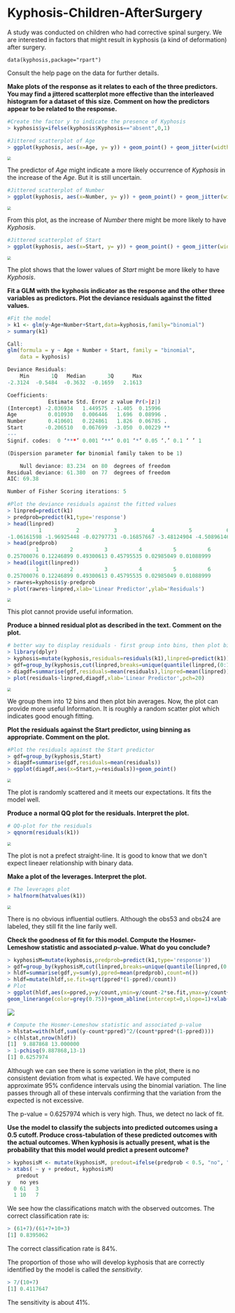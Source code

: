 # Kyphosis-Children-AfterSurgery
A study was conducted on children who had corrective spinal surgery. We are interested in factors that might result in kyphosis (a kind of deformation) after surgery. 


```
data(kyphosis,package="rpart")
```

Consult the help page on the data for further details.

**Make plots of the response as it relates to each of the three predictors. You may find a jittered scatterplot more effective than the interleaved histogram for a dataset of this size. Comment on how the predictors appear to be related to the response.**

```R
#Create the factor y to indicate the presence of Kyphosis
> kyphosis$y=ifelse(kyphosis$Kyphosis=="absent",0,1)
```

```R
#Jittered scatterplot of Age
> ggplot(kyphosis, aes(x=Age, y= y)) + geom_point() + geom_jitter(width = 0.1, height = 0.1)
```

<img src="https://raw.githubusercontent.com/yjjjjxx/Kyphosis-Children-AfterSurgery/main/Screen%20Shot%202021-09-08%20at%2017.30.06.png" style="zoom:50%;" />

The predictor of *Age* might indicate a more likely occurrence of *Kyphosis* in the increase of the *Age*. But it is still uncertain. 

```R
#Jittered scatterplot of Number
> ggplot(kyphosis, aes(x=Number, y= y)) + geom_point() + geom_jitter(width = 0.1, height = 0.1)
```

<img src="https://raw.githubusercontent.com/yjjjjxx/Kyphosis-Children-AfterSurgery/main/Screen%20Shot%202021-09-08%20at%2017.37.59.png" style="zoom:50%;" />

From this plot, as the increase of *Number* there might be more likely to have *Kyphosis*. 

```R
#Jittered scatterplot of Start
> ggplot(kyphosis, aes(x=Start, y= y)) + geom_point() + geom_jitter(width = 0.1, height = 0.1)
```

<img src="https://raw.githubusercontent.com/yjjjjxx/Kyphosis-Children-AfterSurgery/main/Screen%20Shot%202021-09-08%20at%2017.45.05.png" style="zoom:50%;" />

The plot shows that the lower values of *Start* might be more likely to have *Kyphosis*. 

**Fit a GLM with the kyphosis indicator as the response and the other three variables as predictors. Plot the deviance residuals against the fitted values.**

```R
#Fit the model 
> k1 <- glm(y~Age+Number+Start,data=kyphosis,family="binomial")
> summary(k1)

Call:
glm(formula = y ~ Age + Number + Start, family = "binomial", 
    data = kyphosis)

Deviance Residuals: 
    Min       1Q   Median       3Q      Max  
-2.3124  -0.5484  -0.3632  -0.1659   2.1613  

Coefficients:
             Estimate Std. Error z value Pr(>|z|)   
(Intercept) -2.036934   1.449575  -1.405  0.15996   
Age          0.010930   0.006446   1.696  0.08996 . 
Number       0.410601   0.224861   1.826  0.06785 . 
Start       -0.206510   0.067699  -3.050  0.00229 **
---
Signif. codes:  0 ‘***’ 0.001 ‘**’ 0.01 ‘*’ 0.05 ‘.’ 0.1 ‘ ’ 1

(Dispersion parameter for binomial family taken to be 1)

    Null deviance: 83.234  on 80  degrees of freedom
Residual deviance: 61.380  on 77  degrees of freedom
AIC: 69.38

Number of Fisher Scoring iterations: 5
```

```R
#Plot the deviance residuals against the fitted values
> linpred=predict(k1)
> predprob=predict(k1,type='response')
> head(linpred)
          1           2           3           4           5           6 
-1.06161598 -1.96925448 -0.02797731 -0.16857667 -3.48124904 -4.50896146 
> head(predprob)
         1          2          3          4          5          6 
0.25700076 0.12246899 0.49300613 0.45795535 0.02985049 0.01088999 
> head(ilogit(linpred))
         1          2          3          4          5          6 
0.25700076 0.12246899 0.49300613 0.45795535 0.02985049 0.01088999 
> rawres=kyphosis$y-predprob
> plot(rawres~linpred,xlab='Linear Predictor',ylab='Residuals')
```

<img src="https://raw.githubusercontent.com/yjjjjxx/Kyphosis-Children-AfterSurgery/main/Screen%20Shot%202021-09-08%20at%2018.02.42.png" style="zoom:50%;" />

This plot cannot provide useful information.

**Produce a binned residual plot as described in the text. Comment on the plot.**

```R
# better way to display residuals - first group into bins, then plot bin averages
> library(dplyr)
> kyphosis=mutate(kyphosis,residuals=residuals(k1),linpred=predict(k1))
> gdf=group_by(kyphosis,cut(linpred,breaks=unique(quantile(linpred,(0:12)/12))))
> diagdf=summarise(gdf,residuals=mean(residuals),linpred=mean(linpred))
> plot(residuals~linpred,diagdf,xlab='Linear Predictor',pch=20)
```

<img src="https://raw.githubusercontent.com/yjjjjxx/Kyphosis-Children-AfterSurgery/main/Screen%20Shot%202021-09-09%20at%2011.14.59.png" style="zoom:50%;" />

We group them into 12 bins and then plot bin averages. Now, the plot can provide more useful Information. It is roughly a random scatter plot which indicates good enough fitting. 

**Plot the residuals against the Start predictor, using binning as appropriate. Comment on the plot.**

```R
#Plot the residuals against the Start predictor
> gdf=group_by(kyphosis,Start)
> diagdf=summarise(gdf,residuals=mean(residuals))
> ggplot(diagdf,aes(x=Start,y=residuals))+geom_point()
```

<img src="https://raw.githubusercontent.com/yjjjjxx/Kyphosis-Children-AfterSurgery/main/Screen%20Shot%202021-09-09%20at%2011.16.15.png" style="zoom:50%;" />

The plot is randomly scattered and it meets our expectations. It fits the model well. 

**Produce a normal QQ plot for the residuals. Interpret the plot.**

```R
# QQ-plot for the residuals 
> qqnorm(residuals(k1))
```

<img src="https://raw.githubusercontent.com/yjjjjxx/Kyphosis-Children-AfterSurgery/main/Screen%20Shot%202021-09-08%20at%2018.58.15.png" style="zoom:50%;" />

The plot is not a prefect straight-line. It is good to know that we don't expect lineaer relationship with binary data. 

**Make a plot of the leverages. Interpret the plot.**

```R
# The leverages plot
> halfnorm(hatvalues(k1))
```

<img src="https://raw.githubusercontent.com/yjjjjxx/Kyphosis-Children-AfterSurgery/main/Screen%20Shot%202021-09-08%20at%2019.02.02.png" style="zoom:50%;" />

There is no obvious influential outliers. Although the obs53 and obs24 are labeled, they still fit the line farily well. 

**Check the goodness of fit for this model. Compute the Hosmer-Lemeshow statistic and associated *p*-value. What do you conclude?**

```R
> kyphosisM=mutate(kyphosis,predprob=predict(k1,type='response'))
> gdf=group_by(kyphosisM,cut(linpred,breaks=unique(quantile(linpred,(0:12)/12))))
> hldf=summarise(gdf,y=sum(y),ppred=mean(predprob),count=n())
> hldf=mutate(hldf,se.fit=sqrt(ppred*(1-ppred)/count))
# Plot
> ggplot(hldf,aes(x=ppred,y=y/count,ymin=y/count-2*se.fit,ymax=y/count+2*se.fit))+geom_point()+
geom_linerange(color=grey(0.75))+geom_abline(intercept=0,slope=1)+xlab('Predicted Probability')+ylab("Observed Proportion")
```

<img src="https://raw.githubusercontent.com/yjjjjxx/Kyphosis-Children-AfterSurgery/main/Screen%20Shot%202021-09-09%20at%2011.20.57.png" />

```R
# Compute the Hosmer-Lemeshow statistic and associated p-value
> hlstat=with(hldf,sum((y-count*ppred)^2/(count*ppred*(1-ppred))))
> c(hlstat,nrow(hldf)) 
[1]  9.887868 13.000000
> 1-pchisq(9.887868,13-1)
[1] 0.6257974
```

Although we can see there is some variation in the plot, there is no consistent deviation from what is expected. We have computed approximate 95% confidence intervals using the binomial variation. The line passes through all of these intervals confirming that the variation from the expected is not excessive.

The p-value = 0.6257974 which is very high. Thus, we detect no lack of fit. 

**Use the model to classify the subjects into predicted outcomes using a 0.5 cutoff. Produce cross-tabulation of these predicted outcomes with the actual outcomes. When kyphosis is actually present, what is the probability that this model would predict a present outcome?**

```R
> kyphosisM <- mutate(kyphosisM, predout=ifelse(predprob < 0.5, "no", "yes"))
> xtabs( ~ y + predout, kyphosisM)
   predout
y   no yes
  0 61   3
  1 10   7
```

We see how the classifications match with the observed outcomes. The correct classification rate is:

```R
> (61+7)/(61+7+10+3)
[1] 0.8395062
```

The correct classification rate is 84%.

The proportion of those who will develop kyphosis that are correctly identified by the model is called the *sensitivity*.

```R
> 7/(10+7)
[1] 0.4117647
```

The sensitivity is about 41%. 
